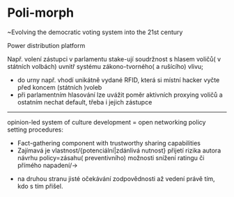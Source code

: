 # Poli-morph
~Evolving the democratic voting system into the 21st century

Power distribution platform

Např. volení zástupci v parlamentu stake-ují soudržnost s hlasem voličů( v státních volbách) uvnitř systému zákono-tvorného( a rušícího) vlivu;
  - do urny např. vhodí unikátně vydané RFID, která si místní hacker vyčte před koncem (státních )voleb
  - při parlamentním hlasování lze uvážit poměr aktivních proxying voličů a ostatním nechat default, třeba i jejich zástupce

----
opinion-led system of culture development = open networking policy setting procedures: 
 + Fact-gathering component with trustworthy sharing capabilities
 + Zajímavá je vlastnost/{potenciální|zdánlivá nutnost} přijetí rizika autora návrhu policy=zásahu( preventivního) možnosti snížení ratingu či přímého napadení/→
  - na druhou stranu jisté očekávání zodpovědnosti až vedení právě tím, kdo s tím přišel.

